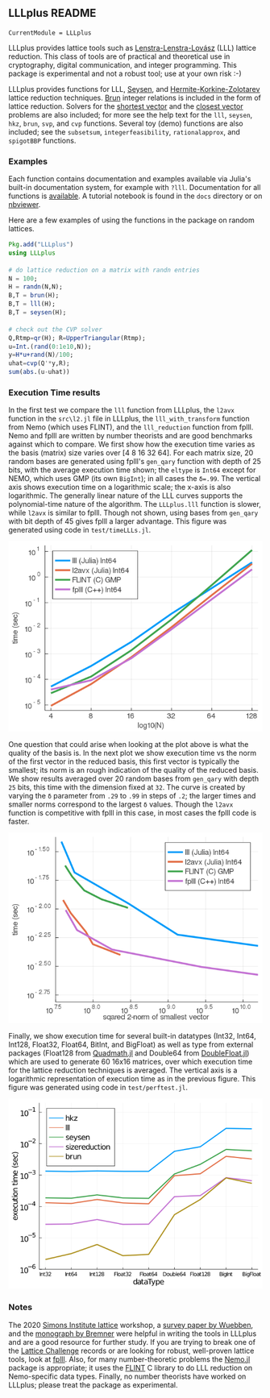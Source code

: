 ## LLLplus README

```@meta
CurrentModule = LLLplus
```

LLLplus provides lattice tools such as
[Lenstra-Lenstra-Lovász](https://en.wikipedia.org/wiki/Lenstra%E2%80%93Lenstra%E2%80%93Lov%C3%A1sz_lattice_basis_reduction_algorithm)
(LLL) lattice reduction. This class of tools are of practical and
theoretical use in cryptography, digital communication, and integer programming.
This package is experimental and not a robust tool; use at your own
risk :-)

LLLplus provides functions for LLL,
[Seysen](http://link.springer.com/article/10.1007%2FBF01202355), and
[Hermite-Korkine-Zolotarev](http://www.cas.mcmaster.ca/~qiao/publications/ZQW11.pdf)
lattice reduction
techniques. [Brun](https://archive.org/stream/skrifterutgitavv201chri#page/300/mode/2up)
integer relations is included in the form of lattice
reduction. Solvers for the [shortest
vector](https://en.wikipedia.org/wiki/Lattice_problem#Shortest_vector_problem_(SVP))
and the [closest
vector](https://en.wikipedia.org/wiki/Lattice_problem#Closest_vector_problem_.28CVP.29)
problems are also included; for more see the help text for the `lll`,
`seysen`, `hkz`, `brun`, `svp`, and `cvp` functions. Several toy (demo)
functions are also included; see the  `subsetsum`,
`integerfeasibility`, `rationalapprox`, and  `spigotBBP` functions.


### Examples

Each function contains documentation and examples available via Julia's
built-in documentation system, for example with `?lll`. Documentation
for all functions is [available](https://christianpeel.github.io/LLLplus.jl/dev). A tutorial notebook is
found in the `docs` directory or on
[nbviewer](https://nbviewer.jupyter.org/github/christianpeel/LLLplus.jl/blob/master/docs/LLLplusTutorial.ipynb).

Here are a few examples of using the functions in the
package on random lattices.

```julia
Pkg.add("LLLplus")
using LLLplus

# do lattice reduction on a matrix with randn entries
N = 100;
H = randn(N,N);
B,T = brun(H);
B,T = lll(H);
B,T = seysen(H);

# check out the CVP solver
Q,Rtmp=qr(H); R=UpperTriangular(Rtmp);
u=Int.(rand(0:1e10,N));
y=H*u+rand(N)/100;
uhat=cvp(Q'*y,R);
sum(abs.(u-uhat))
```

### Execution Time results

In the first test we compare the `lll` function from LLLplus, the
`l2avx` function in the `src\l2.jl` file in LLLplus, the
`lll_with_transform` function from Nemo (which uses FLINT), and the
`lll_reduction` function from fplll. Nemo and fplll are written by
number theorists and are good benchmarks against which to compare.  We
first show how the execution time varies as the basis (matrix) size
varies over [4 8 16 32 64]. For each matrix size, 20 random bases
are generated using fplll's `gen_qary` function with depth of 25
bits, with the average execution time shown; the `eltype` is `Int64`
except for NEMO, which uses GMP (its own `BigInt`); in all cases the
`δ=.99`. The vertical axis shows
execution time on a logarithmic scale; the x-axis is also
logarithmic. The generally linear nature of the LLL curves supports
the polynomial-time nature of the algorithm. The `LLLplus.lll`
function is slower, while `l2avx` is similar to fplll. Though not
shown, using bases from `gen_qary` with bit depth of 45 gives fplll
a larger advantage. This figure was generated using code in
`test/timeLLLs.jl`.

![Time vs basis size](assets/timeVdim_25bitsInt64.png)

One question that could arise when looking at the plot above is what
the quality of the basis is. In the next plot we show execution time
vs the norm of the first vector in the reduced basis, this first
vector is typically the smallest; its norm is an rough indication of
the quality of the reduced basis. We show results averaged over 20
random bases from `gen_qary` with depth `25` bits, this time with the
dimension fixed at `32`. The curve is created by varying the `δ`
parameter from `.29` to `.99` in steps of `.2`; the larger times and
smaller norms correspond to the largest `δ` values. Though the `l2avx`
function is competitive with fplll in this case, in most cases
the fplll code is faster.

![Time vs reduction quality](assets/timeVsmallest_25bitsInt64.png)

Finally, we show execution time for several built-in
datatypes (Int32, Int64, Int128, Float32, Float64, BitInt, and
BigFloat) as well as type from external packages (Float128 from
[Quadmath.jl](https://github.com/JuliaMath/Quadmath.jl) and Double64
from [DoubleFloat.jl](https://github.com/JuliaMath/DoubleFloats.jl))
which are used to 
generate 60 16x16 matrices, over which execution time for the
lattice reduction techniques is averaged.  The vertical axis is a
logarithmic representation of execution time as in the previous
figure. This figure was generated using code in `test/perftest.jl`.

![Time vs data type](assets/perfVsDataType.png)

### Notes

The 2020 [Simons Institute lattice](https://simons.berkeley.edu/programs/lattices2020)
workshop, a
[survey paper by Wuebben](http://www.ant.uni-bremen.de/sixcms/media.php/102/10740/SPM_2011_Wuebben.pdf), and the
[monograph by Bremner](https://www.amazon.com/Lattice-Basis-Reduction-Introduction-Applications/dp/1439807027) 
were helpful in writing the tools in LLLplus
and are a good resource for further study. If you are trying to break
one of the [Lattice Challenge](http://www.latticechallenge.org)
records or are looking for robust, well-proven lattice tools, look at
[fplll](https://github.com/fplll/fplll). Also, for many
number-theoretic problems the
[Nemo.jl](https://github.com/Nemocas/Nemo.jl) package is appropriate;
it uses the [FLINT](http://flintlib.org/) C library to do LLL
reduction on Nemo-specific data types.  Finally, no number theorists
have worked on LLLplus; please treat the package as experimental.
